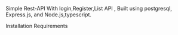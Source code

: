 Simple Rest-API With login,Register,List API , Built using postgresql, Express.js, and Node.js,typescript.

Installation
Requirements


